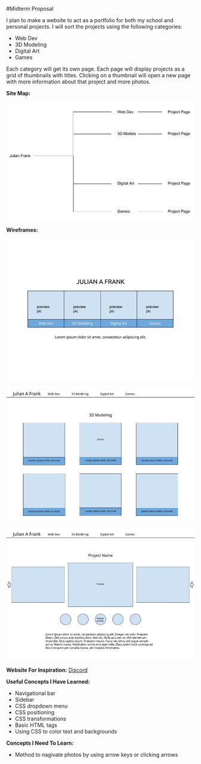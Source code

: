 #Midterm Proposal

I plan to make a website to act as a portfolio for both my school and personal projects. I will sort the projects using the following categories:

+ Web Dev
+ 3D Modeling
+ Digital Art
+ Games

Each category will get its own page. Each page will display projects as a grid of thumbnails with titles. Clicking on a thumbnail will open a new page with more information about that project and more photos.

__Site Map:__

![Site Map](https://github.com/membles/WebDevHW/blob/master/Week_4/HW%20-%20midterm%20proposal/images/sitemap.png "Site Map")

__Wireframes:__

![Main Wireframe](https://github.com/membles/WebDevHW/blob/master/Week_4/HW%20-%20midterm%20proposal/images/wireframe%20main.jpg "Main Wireframe")

![Category Wireframe](https://github.com/membles/WebDevHW/blob/master/Week_4/HW%20-%20midterm%20proposal/images/wireframe%20category.jpg "Category Wireframe")

![Project Wireframe](https://github.com/membles/WebDevHW/blob/master/Week_4/HW%20-%20midterm%20proposal/images/wireframe%20project.jpg "Project Wireframe")

__Website For Inspiration:__ [Discord](https://discordapp.com/)

__Useful Concepts I Have Learned:__

+ Navigational bar
+ Sidebar
+ CSS dropdown menu
+ CSS positioning
+ CSS transformations
+ Basic HTML tags
+ Using CSS to color text and backgrounds

__Concepts I Need To Learn:__

+ Method to nagivate photos by using arrow keys or clicking arrows
